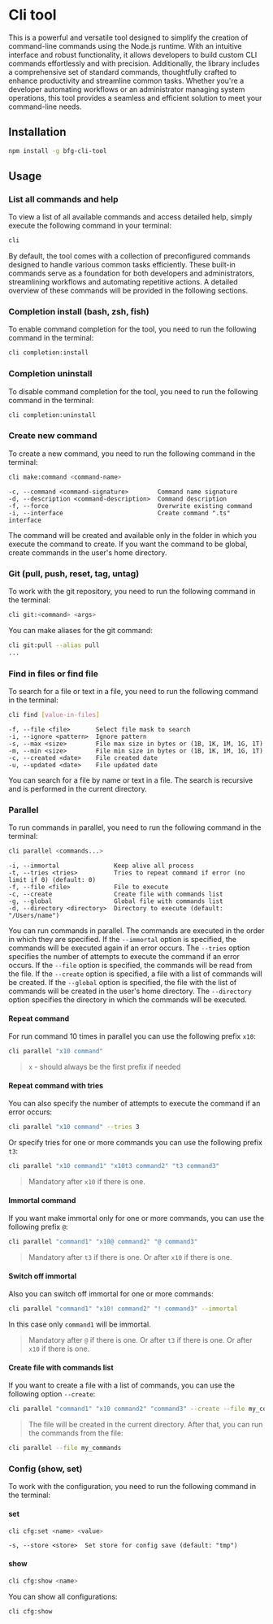 # Cli tool

This is a powerful and versatile tool designed to simplify the creation of command-line commands using the Node.js runtime. With an intuitive interface and robust functionality, it allows developers to build custom CLI commands effortlessly and with precision. Additionally, the library includes a comprehensive set of standard commands, thoughtfully crafted to enhance productivity and streamline common tasks. Whether you're a developer automating workflows or an administrator managing system operations, this tool provides a seamless and efficient solution to meet your command-line needs.

## Installation

```bash
npm install -g bfg-cli-tool
```

## Usage

### List all commands and help
To view a list of all available commands and access detailed help, simply execute the following command in your terminal:
```bash
cli
```
By default, the tool comes with a collection of preconfigured commands designed to handle various common tasks efficiently. These built-in commands serve as a foundation for both developers and administrators, streamlining workflows and automating repetitive actions. A detailed overview of these commands will be provided in the following sections.


### Completion install (bash, zsh, fish)
To enable command completion for the tool, you need to run the following command in the terminal:
```bash
cli completion:install
```


### Completion uninstall
To disable command completion for the tool, you need to run the following command in the terminal:
```bash
cli completion:uninstall
```

### Create new command
To create a new command, you need to run the following command in the terminal:
```bash
cli make:command <command-name>
```
```
-c, --command <command-signature>        Command name signature
-d, --description <command-description>  Command description
-f, --force                              Overwrite existing command
-i, --interface                          Create command ".ts" interface
```
The command will be created and available only in the folder in which you execute the command to create. If you want the command to be global, create commands in the user's home directory.

### Git (pull, push, reset, tag, untag)
To work with the git repository, you need to run the following command in the terminal:
```bash
cli git:<command> <args>
```
You can make aliases for the git command:
```bash
cli git:pull --alias pull
...
```

### Find in files or find file
To search for a file or text in a file, you need to run the following command in the terminal:
```bash
cli find [value-in-files]
```
```
-f, --file <file>       Select file mask to search
-i, --ignore <pattern>  Ignore pattern
-s, --max <size>        File max size in bytes or (1B, 1K, 1M, 1G, 1T)
-m, --min <size>        File min size in bytes or (1B, 1K, 1M, 1G, 1T)
-c, --created <date>    File created date
-u, --updated <date>    File updated date
```
You can search for a file by name or text in a file. The search is recursive and is performed in the current directory.

### Parallel
To run commands in parallel, you need to run the following command in the terminal:
```bash
cli parallel <commands...>
```
```
-i, --immortal               Keep alive all process
-t, --tries <tries>          Tries to repeat command if error (no limit if 0) (default: 0)
-f, --file <file>            File to execute
-c, --create                 Create file with commands list
-g, --global                 Global file with commands list
-d, --directory <directory>  Directory to execute (default: "/Users/name")
```
You can run commands in parallel. The commands are executed in the order in which they are specified. If the `--immortal` option is specified, the commands will be executed again if an error occurs. The `--tries` option specifies the number of attempts to execute the command if an error occurs. If the `--file` option is specified, the commands will be read from the file. If the `--create` option is specified, a file with a list of commands will be created. If the `--global` option is specified, the file with the list of commands will be created in the user's home directory. The `--directory` option specifies the directory in which the commands will be executed.

#### Repeat command
For run command 10 times in parallel you can use the following prefix `x10`:
```bash
cli parallel "x10 command"
```
> `x` - should always be the first prefix if needed

#### Repeat command with tries
You can also specify the number of attempts to execute the command if an error occurs:
```bash
cli parallel "x10 command" --tries 3
```
Or specify tries for one or more commands you can use the following prefix `t3`:
```bash
cli parallel "x10 command1" "x10t3 command2" "t3 command3"
```
> Mandatory after `x10` if there is one.

#### Immortal command
If you want make immortal only for one or more commands, you can use the following prefix `@`:
```bash
cli parallel "command1" "x10@ command2" "@ command3"
```
> Mandatory after `t3` if there is one. Or after `x10` if there is one.

#### Switch off immortal
Also you can switch off immortal for one or more commands:
```bash
cli parallel "command1" "x10! command2" "! command3" --immortal
```
In this case only `command1` will be immortal.
> Mandatory after `@` if there is one. Or after `t3` if there is one. Or after `x10` if there is one.

#### Create file with commands list
If you want to create a file with a list of commands, you can use the following option `--create`:
```bash
cli parallel "command1" "x10 command2" "command3" --create --file my_commands
```
> The file will be created in the current directory.
After that, you can run the commands from the file:
```bash
cli parallel --file my_commands
```

### Config (show, set)
To work with the configuration, you need to run the following command in the terminal:
#### set
```bash
cli cfg:set <name> <value>
```
```
-s, --store <store>  Set store for config save (default: "tmp")
```
#### show
```bash
cli cfg:show <name> 
```
You can show all configurations:
```bash
cli cfg:show
```
